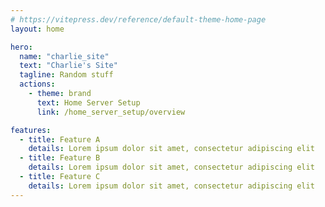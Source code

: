 ```yaml
---
# https://vitepress.dev/reference/default-theme-home-page
layout: home

hero:
  name: "charlie_site"
  text: "Charlie's Site"
  tagline: Random stuff
  actions:
    - theme: brand
      text: Home Server Setup
      link: /home_server_setup/overview

features:
  - title: Feature A
    details: Lorem ipsum dolor sit amet, consectetur adipiscing elit
  - title: Feature B
    details: Lorem ipsum dolor sit amet, consectetur adipiscing elit
  - title: Feature C
    details: Lorem ipsum dolor sit amet, consectetur adipiscing elit
---
```


